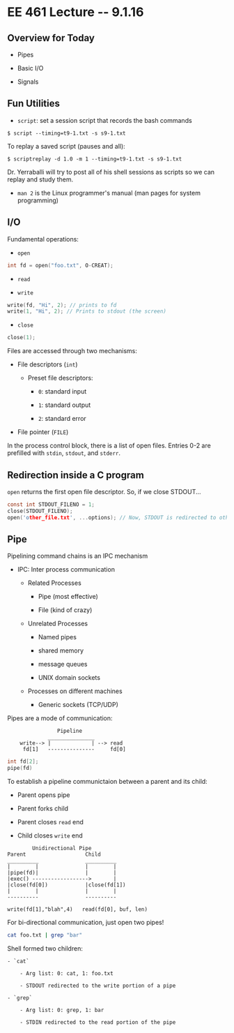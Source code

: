 # EE 461 Lecture -- 9.1.16

## Overview for Today

- Pipes

- Basic I/O

- Signals

## Fun Utilities

- `script`: set a session script that records the bash commands

```
$ script --timing=t9-1.txt -s s9-1.txt
```

To replay a saved script (pauses and all):

```
$ scriptreplay -d 1.0 -m 1 --timing=t9-1.txt -s s9-1.txt
```

Dr. Yerraballi will try to post all of his shell sessions as scripts
so we can replay and study them.

- `man 2` is the Linux programmer's manual (man pages for system programming)


## I/O

Fundamental operations:

- `open`

```c
int fd = open("foo.txt", O-CREAT);
```

- `read`

- `write`

```c
write(fd, "Hi", 2); // prints to fd
write(1, "Hi", 2); // Prints to stdout (the screen)
```

- `close`

```c
close(1);
```

Files are accessed through two mechanisms:

- File descriptors (`int`)

    - Preset file descriptors:

        - `0`: standard input

        - `1`: standard output

        - `2`: standard error

- File pointer (`FILE`)

In the process control block, there is a list of open files. Entries
0-2 are prefilled with `stdin`, `stdout`, and `stderr`.


## Redirection inside a C program

`open` returns the first open file descriptor. So, if we close STDOUT...

```c
const int STDOUT_FILENO = 1;
close(STDOUT_FILENO);
open('other_file.txt', ...options); // Now, STDOUT is redirected to other_file.txt
```

## Pipe

Pipelining command chains is an IPC mechanism

- IPC: Inter process communication

    - Related Processes

        - Pipe (most effective)

        - File (kind of crazy)

    - Unrelated Processes

        - Named pipes

        - shared memory

        - message queues

        - UNIX domain sockets

    - Processes on different machines

        - Generic sockets (TCP/UDP)

Pipes are a mode of communication:

```
                Pipeline
             _______________
    write--> |             | --> read
     fd[1]   ---------------     fd[0]
```

```c
int fd[2];
pipe(fd)
```

To establish a pipeline communictaion between a parent and its
child:

- Parent opens pipe

- Parent forks child

- Parent closes `read` end

- Child closes `write` end

```
        Unidirectional Pipe
Parent                   Child
__________               __________
|        |               |        |
|pipe(fd)|               |        |
|exec() ------------------>       |
|close(fd[0])            |close(fd[1])
|        |               |        |
----------               ----------

write(fd[1],"blah",4)   read(fd[0], buf, len)
```

For bi-directional communication, just open two pipes!

```bash
cat foo.txt | grep "bar"
```

Shell formed two children:

    - `cat`

        - Arg list: 0: cat, 1: foo.txt

        - STDOUT redirected to the write portion of a pipe

    - `grep`

        - Arg list: 0: grep, 1: bar

        - STDIN redirected to the read portion of the pipe

